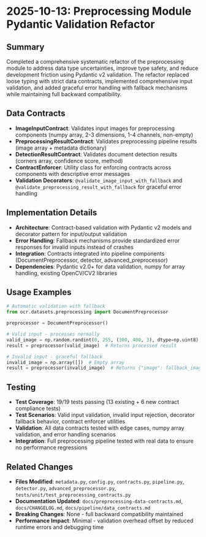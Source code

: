 # 2025-10-13: Preprocessing Module Pydantic Validation Refactor

## Summary
Completed a comprehensive systematic refactor of the preprocessing module to address data type uncertainties, improve type safety, and reduce development friction using Pydantic v2 validation. The refactor replaced loose typing with strict data contracts, implemented comprehensive input validation, and added graceful error handling with fallback mechanisms while maintaining full backward compatibility.

## Data Contracts
- **ImageInputContract**: Validates input images for preprocessing components (numpy array, 2-3 dimensions, 1-4 channels, non-empty)
- **PreprocessingResultContract**: Validates preprocessing pipeline results (image array + metadata dictionary)
- **DetectionResultContract**: Validates document detection results (corners array, confidence score, method)
- **ContractEnforcer**: Utility class for enforcing contracts across components with descriptive error messages
- **Validation Decorators**: `@validate_image_input_with_fallback` and `@validate_preprocessing_result_with_fallback` for graceful error handling

## Implementation Details
- **Architecture**: Contract-based validation with Pydantic v2 models and decorator pattern for input/output validation
- **Error Handling**: Fallback mechanisms provide standardized error responses for invalid inputs instead of crashes
- **Integration**: Contracts integrated into pipeline components (DocumentPreprocessor, detector, advanced_preprocessor)
- **Dependencies**: Pydantic v2.0+ for data validation, numpy for array handling, existing OpenCV/CV2 libraries

## Usage Examples
```python
# Automatic validation with fallback
from ocr.datasets.preprocessing import DocumentPreprocessor

preprocessor = DocumentPreprocessor()

# Valid input - processes normally
valid_image = np.random.randint(0, 255, (300, 400, 3), dtype=np.uint8)
result = preprocessor(valid_image)  # Returns processed result

# Invalid input - graceful fallback
invalid_image = np.array([])  # Empty array
result = preprocessor(invalid_image)  # Returns {"image": fallback_image, "metadata": {"error": "...", "processing_steps": ["fallback"]}}
```

## Testing
- **Test Coverage**: 19/19 tests passing (13 existing + 6 new contract compliance tests)
- **Test Scenarios**: Valid input validation, invalid input rejection, decorator fallback behavior, contract enforcer utilities
- **Validation**: All data contracts tested with edge cases, numpy array validation, and error handling scenarios
- **Integration**: Full preprocessing pipeline tested with real data to ensure no performance regressions

## Related Changes
- **Files Modified**: `metadata.py`, `config.py`, `contracts.py`, `pipeline.py`, `detector.py`, `advanced_preprocessor.py`, `tests/unit/test_preprocessing_contracts.py`
- **Documentation Updated**: `docs/preprocessing-data-contracts.md`, `docs/CHANGELOG.md`, `docs/pipeline/data_contracts.md`
- **Breaking Changes**: None - full backward compatibility maintained
- **Performance Impact**: Minimal - validation overhead offset by reduced runtime errors and debugging time
